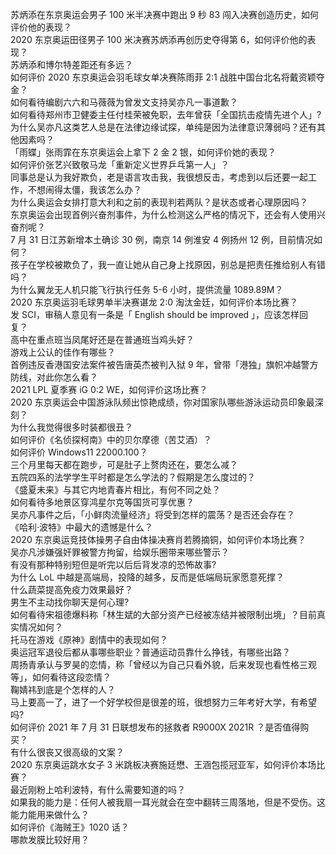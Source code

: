 苏炳添在东京奥运会男子 100 米半决赛中跑出 9 秒 83 闯入决赛创造历史，如何评价他的表现？  
2020 东京奥运田径男子 100 米决赛苏炳添再创历史夺得第 6，如何评价他的表现？  
苏炳添和博尔特差距还有多远？  
如何评价 2020 东京奥运会羽毛球女单决赛陈雨菲 2:1 战胜中国台北名将戴资颖夺金？  
如何看待编剧六六和马薇薇为曾发文支持吴亦凡一事道歉？  
如何看待郑州市卫健委主任付桂荣被免职，去年曾获「全国抗击疫情先进个人」?  
为什么吴亦凡这类艺人总是在法律边缘试探，单纯是因为法律意识薄弱吗？还有其他因素吗？  
「雨蝶」张雨霏在东京奥运会上拿下 2 金 2 银，如何评价她的表现？  
如何评价张艺兴致敬马龙「重新定义世界乒乓第一人」？  
同事总是认为我好欺负，老是语言攻击我，我很想反击，考虑到以后还要一起工作，不想闹得太僵，我该怎么办？  
为什么奥运会女排打意大利和之前的表现判若两队？是状态或者心理原因吗？  
东京奥运会出现首例兴奋剂事件，为什么检测这么严格的情况下，还会有人使用兴奋剂呢？  
7 月 31 日江苏新增本土确诊 30 例，南京 14 例淮安 4 例扬州 12 例，目前情况如何？  
孩子在学校被欺负了，我一直让她从自己身上找原因，别总是把责任推给别人有错吗？  
为什么翼龙无人机只能飞行执行任务 5-6 小时，提供流量 1089.89M？  
2020 东京奥运羽毛球男单半决赛谌龙 2:0 淘汰金廷，如何评价本场比赛？  
发 SCI，审稿人意见有一条是「 English should be improved 」，应该怎样回复？  
高中在重点班当凤尾好还是在普通班当鸡头好？  
游戏上公认的佳作有哪些？  
首例违反香港国安法案件被告唐英杰被判入狱 9 年，曾带「港独」旗帜冲越警方防线，对此你怎么看？  
2021 LPL 夏季赛 iG 0:2 WE，如何评价这场比赛？  
2020 东京奥运会中国游泳队频出惊艳成绩，你对国家队哪些游泳运动员印象最深刻？  
为什么我觉得很多时装都很丑？  
如何评价《名侦探柯南》中的贝尔摩德（苦艾酒）？  
如何评价 Windows11 22000.100？  
三个月里每天都在跑步，可是肚子上赘肉还在，要怎么减？  
五院四系的法学学生平时都是怎么学法的？假期是怎么度过的？  
《盛夏未来》与其它内地青春片相比，有何不同之处？  
如何看待多地景区穿鸿星尔克等国货可享优惠？  
吴亦凡事件之后，「小鲜肉流量经济」将受到怎样的震荡？是否还会存在？  
《哈利·波特》中最大的遗憾是什么？  
2020 东京奥运竞技体操男子自由体操决赛肖若腾摘铜，如何评价本场比赛？  
吴亦凡涉嫌强奸罪被警方拘留，给娱乐圈带来哪些警示？  
有没有那种特别短但是听完以后后背发凉的恐怖故事?  
为什么 LoL 中越是高端局，投降的越多，反而是低端局玩家愿意死撑？  
什么蔬菜提高免疫力效果最好？  
男生不主动找你聊天是何心理?  
如何看待宋祖德爆料称「林生斌的大部分资产已经被冻结并被限制出境」？目前真实情况如何？  
托马在游戏《原神》剧情中的表现如何？  
奥运冠军退役后都从事哪些职业？普通运动员靠什么挣钱，有哪些出路？  
周扬青承认与罗昊的恋情，称「曾经以为自己只看外貌，后来发现也看性格三观等」，如何看待这段恋情？  
鞠婧祎到底是个怎样的人？  
马上要高一了，进了一个好学校但是很差的班，很想努力三年考好大学，有希望吗?  
如何评价 2021 年 7 月 31 日联想发布的拯救者 R9000X 2021R ？是否值得购买？  
有什么很丧又很高级的文案？  
2020 东京奥运跳水女子 3 米跳板决赛施廷懋、王涵包揽冠亚军，如何评价本场比赛？  
最近刚粉上哈利波特，有什么需要知道的吗？  
如果我的能力是：任何人被我扇一耳光就会在空中翻转三周落地，但是不受伤。这能力能用来做什么？  
如何评价《海贼王》1020 话？  
哪款发膜比较好用？  
